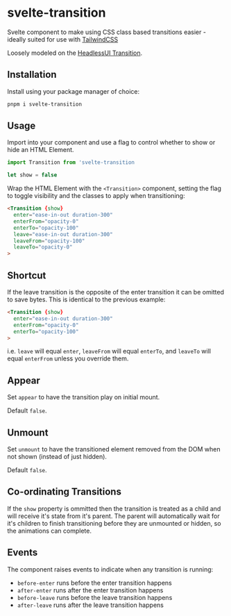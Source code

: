 # svelte-transition

Svelte component to make using CSS class based transitions easier - ideally suited for use with [TailwindCSS](https://tailwindcss.com/)

Loosely modeled on the [HeadlessUI Transition](https://headlessui.dev/react/transition).

## Installation

Install using your package manager of choice:

```bash
pnpm i svelte-transition
```

## Usage

Import into your component and use a flag to control whether to show or hide an HTML Element.

```ts
import Transition from 'svelte-transition

let show = false
```

Wrap the HTML Element with the `<Transition>` component, setting the flag to toggle visibility and the classes to apply when transitioning:

```html
<Transition {show}
  enter="ease-in-out duration-300"
  enterFrom="opacity-0"
  enterTo="opacity-100"
  leave="ease-in-out duration-300"
  leaveFrom="opacity-100"
  leaveTo="opacity-0"
>
```

## Shortcut

If the leave transition is the opposite of the enter transition it can be omitted to save bytes. This is identical to the previous example:

```html
<Transition {show}
  enter="ease-in-out duration-300"
  enterFrom="opacity-0"
  enterTo="opacity-100"
>
```

i.e. `leave` will equal `enter`, `leaveFrom` will equal `enterTo`, and `leaveTo` will equal `enterFrom` unless you override them.

## Appear

Set `appear` to have the transition play on initial mount.

Default `false`.

## Unmount

Set `unmount` to have the transitioned element removed from the DOM when not shown (instead of just hidden).

Default `false`.

## Co-ordinating Transitions

If the `show` property is ommitted then the transition is treated as a child and will receive it's state from it's parent. The parent will automatically wait for it's children to finish transitioning before they are unmounted or hidden, so the animations can complete.

## Events

The component raises events to indicate when any transition is running:

* `before-enter` runs before the enter transition happens
* `after-enter` runs after the enter transition happens
* `before-leave` runs before the leave transition happens
* `after-leave` runs after the leave transition happens
